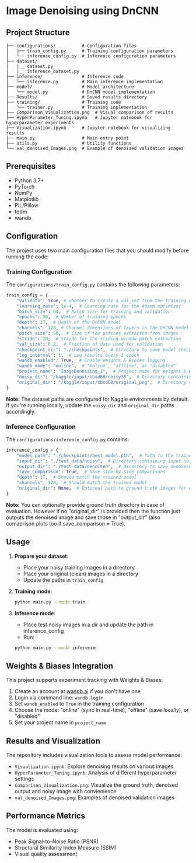 # Image Denoising using DnCNN

## Project Structure

```
├── configurations/          # Configuration files
│   ├── train_config.py      # Training configuration parameters
│   └── inference_config.py  # Inference configuration parameters
├── dataset/
|   |__ dataset.py
|   |__ inference_dataset.py
├── inference/               # Inference code
│   └── inference.py         # Main inference implementation
├── model/                   # Model architecture
│   └── model.py             # DnCNN model implementation
├── Results/                 # Saved results directory
├── training/                # Training code
│   └── trainer.py           # Training implementation
├── Comparison_Visualization.png  # Visual comparison of results
├── HyperParameter_Tuning.ipynb   # Jupyter notebook for hyperparameter experiments
├── Visualization.ipynb      # Jupyter notebook for visualizing results
├── main.py                  # Main entry point
├── utils.py                 # Utility functions
└── val_denoised_Images.png  # Example of denoised validation images
```

## Prerequisites

- Python 3.7+
- PyTorch
- NumPy
- Matplotlib
- PIL/Pillow
- tqdm
- wandb

## Configuration

The project uses two main configuration files that you should modify before running the code:

### Training Configuration

The `configurations/train_config.py` contains the following parameters:

```python
train_config = {
    "validate": True, # whether to create a val_set from the training set and perform validation on it
    "learning_rate": 1e-4,  # Learning rate for the AdamW optimizer
    "batch_size": 64,  # Batch size for training and validation
    "epochs": 50,  # Number of training epochs
    "depth": 17,  # Depth of the DnCNN model
    "channels": 128, # Channel dimensions of layers in the DnCNN model
    "patch_size": 50,  # Size of the patches extracted from images
    "stride": 20,  # Stride for the sliding window patch extraction
    "val_size": 0.2,  # Fraction of data used for validation
    "checkpoint_dir": "./checkpoints",  # Directory to save model checkpoints
    "log_interval": 1,  # Log results every 1 epoch
    "wandb_enabled": True,  # Enable Weights & Biases logging
    "wandb_mode": "online",  # "online", "offline", or "disabled"
    "project_name": "ImageDenoising_1",  # Project name for Weights & Biases
    "noisy_dir": "/kaggle/input/cbsd68/noisy35",  # Directory containing noisy images
    "original_dir": "/kaggle/input/cbsd68/original_png",  # Directory containing original images
}
```

**Note:** The dataset paths are configured for Kaggle environments by default. If you're running locally, update the `noisy_dir` and `original_dir` paths accordingly.

### Inference Configuration

The `configurations/inference_config.py` contains:

```python
inference_config = {
    "model_path": "./checkpoints/best_model.pth",  # Path to the trained model
    "input_dir": "./test_data/noisy",  # Directory containing input noisy images for inference
    "output_dir": "./test_data/denoised",  # Directory to save denoised outputs after inference
    "save_comparison": True,  # Save side-by-side comparisons
    "depth": 17,  # Should match the trained model
    "channels": 128,  # Should match the trained model
    "original_dir": None,  # Optional path to ground truth images for evaluation
}
```

**Note:** You can optionally provide ground truth directory in case of evaluation. However if no "original_dir" is provided then the function just outputs the denoised image and save those in "output_dir" (also comaprison plots too if save_comparison = True).

## Usage

1. **Prepare your dataset**:

   - Place your noisy training images in a directory
   - Place your original (clean) images in a directory
   - Update the paths in `train_config`
2. **Training mode**:

   ```bash
   python main.py --mode train
   ```
3. **Inference mode**:

   - Place test noisy images in a dir and update the path in inference_config
   - Run:

   ```bash
   python main.py --mode inference
   ```

## Weights & Biases Integration

This project supports experiment tracking with Weights & Biases:

1. Create an account at [wandb.ai](https://wandb.ai) if you don't have one
2. Login via command line: `wandb login`
3. Set `wandb_enabled` to `True` in the training configuration
4. Choose the mode: "online" (sync in real-time), "offline" (save locally), or "disabled"
5. Set your project name in `project_name`

## Results and Visualization

The repository includes visualization tools to assess model performance:

- `Visualization.ipynb`: Explore denoising results on various images
- `HyperParameter_Tuning.ipynb`: Analysis of different hyperparameter settings
- `Comparison_Visualization.png`: Visualize the ground truth, denoised output and noisy image with convienience
- `val_denoised_Images.png`: Examples of denoised validation images

## Performance Metrics

The model is evaluated using:

- Peak Signal-to-Noise Ratio (PSNR)
- Structural Similarity Index Measure (SSIM)
- Visual quality assessment
